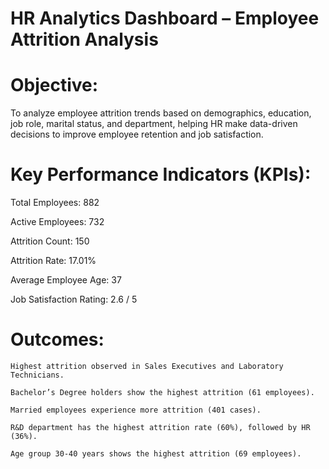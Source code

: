 # HR Analytics Dashboard – Employee Attrition Analysis

#  Objective:
To analyze employee attrition trends based on demographics, education, job role, marital status, and department, helping HR make data-driven decisions to improve employee retention and job satisfaction.

#  Key Performance Indicators (KPIs):

  Total Employees: 882

  Active Employees: 732

  Attrition Count: 150

  Attrition Rate: 17.01%

  Average Employee Age: 37

  Job Satisfaction Rating: 2.6 / 5

  #  Outcomes:
    Highest attrition observed in Sales Executives and Laboratory Technicians.

    Bachelor’s Degree holders show the highest attrition (61 employees).

    Married employees experience more attrition (401 cases).

    R&D department has the highest attrition rate (60%), followed by HR (36%).

    Age group 30-40 years shows the highest attrition (69 employees).



